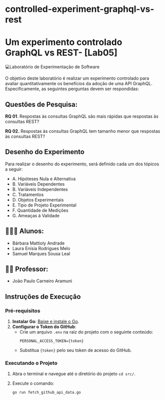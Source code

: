 # controlled-experiment-graphql-vs-rest

#  Um experimento controlado GraphQL vs REST- [Lab05]

💻Laboratório de Experimentação de Software 

O objetivo deste laboratório é realizar um experimento controlado para avaliar quantitativamente os benefícios da adoção de uma API GraphQL. Especificamente, as seguintes perguntas devem ser respondidas: 

## **Questões de Pesquisa:**

**RQ 01**. Respostas às consultas GraphQL são mais rápidas que respostas às consultas REST?

**RQ 02.** Respostas às consultas GraphQL tem tamanho menor que respostas às consultas REST? 

## **Desenho do Experimento**
 
Para realizar o desenho do experimento, será definido cada um dos tópicos a seguir: 

* A. Hipóteses Nula e Alternativa
* B. Variáveis Dependentes
* B. Variáveis Independentes
* C. Tratamentos
* D. Objetos Experimentais
* E. Tipo de Projeto Experimental
* F. Quantidade de Medições
* G. Ameaças à Validade

## 👩🏻‍💻 Alunos:
* Bárbara Mattioly Andrade  
* Laura Enísia Rodrigues Melo
* Samuel Marques Sousa Leal 
 
## 👨‍🏫 Professor:
* João Paulo Carneiro Aramuni

## Instruções de Execução

### Pré-requisitos

1. **Instalar Go**: [Baixe e instale o Go](https://go.dev/dl/).
2. **Configurar o Token do GitHub**:
   - Crie um arquivo `.env` na raiz do projeto com o seguinte conteúdo:
     ```
     PERSONAL_ACCESS_TOKEN={token}
     ```
   - Substitua `{token}` pelo seu token de acesso do GitHub.

### Executando o Projeto

1. Abra o terminal e navegue até o diretório do projeto `cd src/`.
2. Execute o comando:

   ```bash
   go run fetch_github_api_data.go
